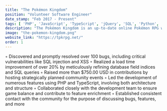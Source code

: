 ```yaml
---
title: "The Pokémon Kingdom"
position: "Volunteer Software Engineer"
date_stamp: "Feb 2017 - Present"
tags: [ 'PHP', 'JavaScript', 'TypeScript', 'jQuery', 'SQL', 'Python', 'Docker', 'Websockets' ]
description: "The Pokémon Kingdom is an up-to-date online Pokémon RPG with an expansive variety of gameplay to offer. We have a widespread and active community of Pokémon fans, both new and old."
image: "the-pokemon-kingdom.png"
website_link: "https://tpkrpg.net/"
order: 1
---
```


◦ Discovered and promptly resolved over 100 bugs, including critical vulnerabilities like SQL injection and XSS
◦ Realized a load time improvement of over 20% by meticulously refining database field indices and SQL queries
◦ Raised more than $750.00 USD in contributions by hosting strategically planned community events
◦ Led the development of numerous features using PHP and TypeScript, involving both architecture and structure
◦ Collaborated closely with the development team to ensure game balance and contribute to feature enrichment
◦ Established consistent contact with the community for the purpose of discussing bugs, features, and more

